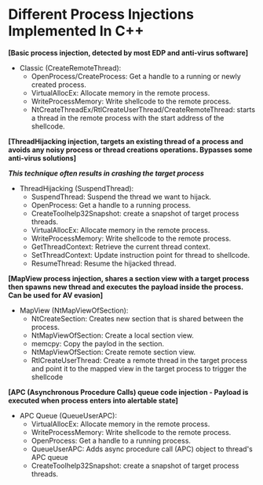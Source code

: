 # Different Process Injections Implemented In C++

**[Basic process injection, detected by most EDP and anti-virus software]**
* Classic (CreateRemoteThread):
  * OpenProcess/CreateProcess: Get a handle to a running or newly created process.
  * VirtualAllocEx: Allocate memory in the remote process.
  * WriteProcessMemory: Write shellcode to the remote process.
  * NtCreateThreadEx/RtlCreateUserThread/CreateRemoteThread: starts a thread in the remote process with the start address of the shellcode.

**[ThreadHijacking injection, targets an existing thread of a process and avoids any noisy process or thread creations operations. Bypasses some anti-virus solutions]**

***This technique often results in crashing the target process***
* ThreadHijacking (SuspendThread):
  * SuspendThread: Suspend the thread we want to hijack.
  * OpenProcess: Get a handle to a running process.
  * CreateToolhelp32Snapshot: create a snapshot of target process threads.
  * VirtualAllocEx: Allocate memory in the remote process.
  * WriteProcessMemory: Write shellcode to the remote process.
  * GetThreadContext: Retrieve the current thread context.
  * SetThreadContext: Update instruction point for thread to shellcode.
  * ResumeThread: Resume the hijacked thread.

**[MapView process injection, shares a section view with a target process then spawns new thread and executes the payload inside the process. Can be used for AV evasion]**
* MapView (NtMapViewOfSection):
  * NtCreateSection: Creates new section that is shared between the process.
  * NtMapViewOfSection: Create a local section view.
  * memcpy: Copy the paylod in the section.
  * NtMapViewOfSection: Create remote section view.
  * RtlCreateUserThread: Create a remote thread in the target process and point it to the mapped view in the target process to trigger the shellcode
  
**[APC (Asynchronous Procedure Calls) queue code injection - Payload is executed when process enters into alertable state]**
* APC Queue (QueueUserAPC):
  * VirtualAllocEx: Allocate memory in the remote process.
  * WriteProcessMemory: Write shellcode to the remote process.
  * OpenProcess: Get a handle to a running process.
  * QueueUserAPC: Adds async procedure call (APC) object to thread's APC queue
  * CreateToolhelp32Snapshot: create a snapshot of target process threads.
